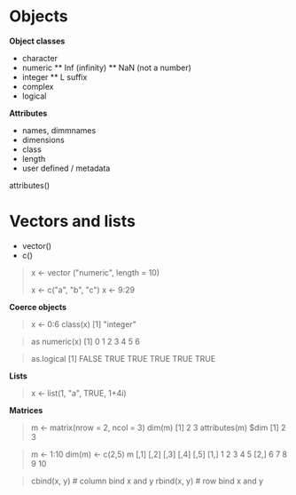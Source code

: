 Objects
=======

**Object classes**

* character
* numeric
** Inf (infinity)
** NaN (not a number)
* integer
** L suffix
* complex
* logical

**Attributes**

* names, dimmnames
* dimensions
* class 
* length
* user defined / metadata

attributes()


Vectors and lists
=========

* vector()
* c()

> x <- vector ("numeric", length = 10)
>
> x <- c("a", "b", "c")
> x <- 9:29
>

**Coerce objects**

> x <- 0:6
> class(x)
[1] "integer"

> as numeric(x)
[1] 0 1 2 3 4 5 6

> as.logical
[1] FALSE TRUE TRUE TRUE TRUE TRUE


**Lists**

> x <- list(1, "a", TRUE, 1+4i)

**Matrices**

> m <- matrix(nrow = 2, ncol = 3)
> dim(m)
[1] 2 3
> attributes(m)
$dim
[1] 2 3

> m <- 1:10
> dim(m) <- c(2,5)
> m
     [,1] [,2] [,3] [,4] [,5]
[1,]   1    2    3    4    5
[2,]   6    7    8    9   10

> cbind(x, y) # column bind x and y
> rbind(x, y) # row bind x and y



